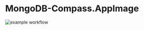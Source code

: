 # MongoDB-Compass.AppImage

![example workflow](https://github.com/nx-appbuild-hub/MongoDB-Compass.AppImage//actions/workflows/makefile.yml/badge.svg)
